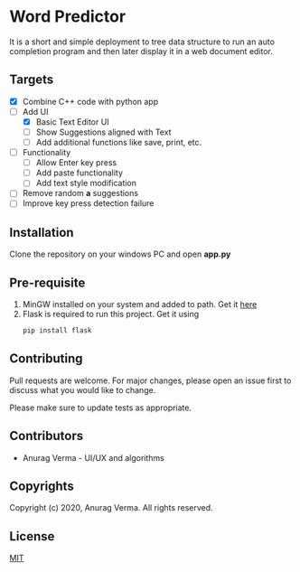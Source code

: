 # Word Predictor

It is a short and simple deployment to tree data structure to run an auto completion program and then later display it in a web document editor.  

## Targets

- [x] Combine C++ code with python app
- [ ] Add UI
    - [x] Basic Text Editor UI
    - [ ] Show Suggestions aligned with Text
    - [ ] Add additional functions like save, print, etc.
- [ ] Functionality
    - [ ] Allow Enter key press
    - [ ] Add paste functionality
    - [ ] Add text style modification
- [ ] Remove random **a** suggestions
- [ ] Improve key press detection failure

## Installation

Clone the repository on your windows PC and open **app.py**

## Pre-requisite 

1. MinGW installed on your system and added to path. Get it [here](http://www.mingw.org/ "MinGW")
2. Flask is required to run this project. Get it using
    ```bash
    pip install flask
    ```


## Contributing
Pull requests are welcome. For major changes, please open an issue first to discuss what you would like to change.

Please make sure to update tests as appropriate.

## Contributors

 - Anurag Verma - UI/UX and algorithms

## Copyrights

Copyright (c) 2020, Anurag Verma. All rights reserved.

## License
[MIT](https://choosealicense.com/licenses/mit/)

